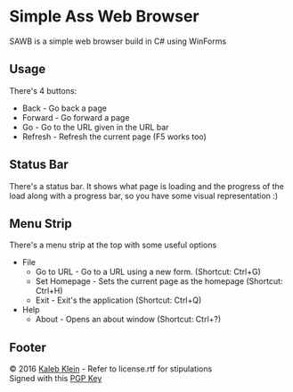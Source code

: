 # Simple Ass Web Browser
SAWB is a simple web browser build in C# using WinForms

## Usage
There's 4 buttons:  
* Back - Go back a page
* Forward - Go forward a page
* Go - Go to the URL given in the URL bar
* Refresh - Refresh the current page (F5 works too)

## Status Bar
There's a status bar. It shows what page is loading and the progress of the load along with a progress bar, so you have some visual representation :)

## Menu Strip
There's a menu strip at the top with some useful options  
* File
	* Go to URL - Go to a URL using a new form. (Shortcut: Ctrl+G)
	* Set Homepage - Sets the current page as the homepage (Shortcut: Ctrl+H)
	* Exit - Exit's the application (Shortcut: Ctrl+Q)
* Help
	* About - Opens an about window (Shortcut: Ctrl+?)

## Footer
&copy; 2016 [Kaleb Klein](http://kalebklein.com) - Refer to license.rtf for stipulations  
Signed with this [PGP Key](http://bit.ly/mitpgpkey)
